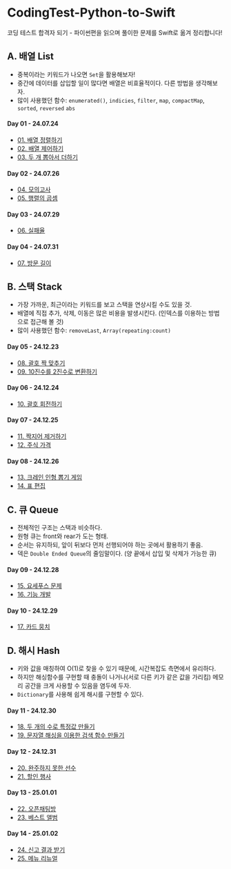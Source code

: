 # CodingTest-Python-to-Swift
코딩 테스트 합격자 되기 - 파이썬편을 읽으며 풀이한 문제를 Swift로 옮겨 정리합니다!

## A. 배열 List
- 중복이라는 키워드가 나오면 `Set`을 활용해보자!
- 중간에 데이터를 삽입할 일이 많다면 배열은 비효율적이다. 다른 방법을 생각해보자.
- 많이 사용했던 함수: `enumerated()`, `indicies`, `filter`, `map`, `compactMap`, `sorted`, `reversed` `abs`

#### Day 01 - 24.07.24
- [01. 배열 정렬하기](배열/01_배열%20정렬하기.md)
- [02. 배열 제어하기](배열/02_배열%20제어하기.md)
- [03. 두 개 뽑아서 더하기](배열/03_두%20개%20뽑아서%20더하기.md)

#### Day 02 - 24.07.26
- [04. 모의고사](배열/04_모의고사.md) 
- [05. 행렬의 곱셈](배열/05_행렬의%20곱셈.md)

#### Day 03 - 24.07.29
- [06. 실패율](배열/06_실패율.md)

#### Day 04 - 24.07.31
- [07. 방문 길이](배열/07_방문%20길이.md)

## B. 스택 Stack
- 가장 가까운, 최근이라는 키워드를 보고 스택을 연상시킬 수도 있을 것.
- 배열에 직접 추가, 삭제, 이동은 많은 비용을 발생시킨다. (인덱스를 이용하는 방법으로 접근해 볼 것)
- 많이 사용했던 함수: `removeLast`, `Array(repeating:count)`

#### Day 05 - 24.12.23
- [08. 괄호 짝 맞추기](스택/08_괄호%20짝%20맞추기.md)
- [09. 10진수를 2진수로 변환하기](스택/09_10진수를%202진수로%20변환하기.md)

#### Day 06 - 24.12.24
- [10. 괄호 회전하기](스택/10_괄호%20회전하기.md)

#### Day 07 - 24.12.25
- [11. 짝지어 제거하기](스택/11_짝지어%20제거하기.md)
- [12. 주식 가격](스택/12_주식%20가격.md)

#### Day 08 - 24.12.26
- [13. 크레인 인형 뽑기 게임](스택/13_크레인%20인형%20뽑기%20게임.md)
- [14. 표 편집](스택/14_표%20편집.md)

## C. 큐 Queue
- 전체적인 구조는 스택과 비슷하다.
- 원형 큐는 front와 rear가 도는 형태.
- 순서는 유지하되, 앞이 뒤보다 먼저 선행되어야 하는 곳에서 활용하기 좋음.
- 덱은 `Double Ended Queue`의 줄임말이다. (양 끝에서 삽입 및 삭제가 가능한 큐)

#### Day 09 - 24.12.28
- [15. 요세푸스 문제](큐/15_요세푸스%20문제.md)
- [16. 기능 개발](큐/16_기능%20개발.md)

#### Day 10 - 24.12.29
- [17. 카드 뭉치](큐/17_카드%20뭉치.md)

## D. 해시 Hash
- 키와 값을 매칭하여 O(1)로 찾을 수 있기 때문에, 시간복잡도 측면에서 유리하다.
- 하지만 해싱함수를 구현할 때 충돌이 나거나(서로 다른 키가 같은 값을 가리킴) 메모리 공간을 크게 사용할 수 있음을 염두에 두자.
- `Dictionary`를 사용해 쉽게 해시를 구현할 수 있다.

#### Day 11 - 24.12.30
- [18. 두 개의 수로 특정값 만들기](해시/18_두%20개의%20수로%20특정값%20만들기.md)
- [19. 문자열 해싱을 이용한 검색 함수 만들기](해시/19_문자열%20해싱을%20이용한%20검색%20함수%20만들기.md)

#### Day 12 - 24.12.31
- [20. 완주하지 못한 선수](해시/20_완주하지%20못한%20선수.md)
- [21. 할인 행사](해시/21_할인%20행사.md)

#### Day 13 - 25.01.01
- [22. 오픈채팅방](해시/22_오픈채팅방.md)
- [23. 베스트 앨범](해시/23_베스트%20앨범.md)

#### Day 14 - 25.01.02
- [24. 신고 결과 받기](해시/24_신고%20결과%20받기.md)
- [25. 메뉴 리뉴얼](해시/25_메뉴%20리뉴얼.md)
